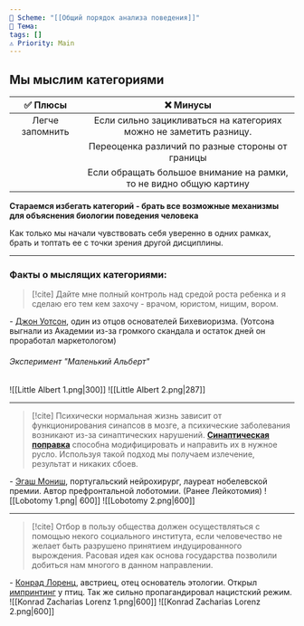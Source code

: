 ```yaml
---
📅 Scheme: "[[Общий порядок анализа поведения]]"
📌 Тема: 
tags: []
⚠️ Priority: Main
---
```


## Мы мыслим категориями

|    ✅ Плюсы     |                            ❌    Минусы                            | 
|:---------------:|:------------------------------------------------------------------:|
| Легче запомнить | Если сильно зацикливаться на категориях можно не заметить разницу. |
|                 |          Переоценка различий по разные стороны от границы          |
|                 | Если обращать большое внимание на рамки, то не видно общую картину |

**Стараемся избегать категорий - брать все возможные механизмы для объяснения биологии поведения человека**

Как только мы начали чувствовать себя уверенно в одних рамках, брать и топтать ее с точки зрения другой дисциплины.

_____
### Факты о мыслящих категориями:

>[!cite]
>Дайте мне полный контроль над средой роста ребенка и я сделаю его тем кем
>захочу - врачом, юристом, нищим, вором.

\- [Джон Уотсон](https://ru.wikipedia.org/wiki/Уотсон,_Джон_Бродес), один из отцов основателей Бихевиоризма. (Уотсона выгнали из Академии из-за громкого скандала и остаток дней он проработал маркетологом)
###### Эксперимент "Маленький Альберт"
![[Little Albert 1.png|300]] ![[Little Albert 2.png|287]]

---
>[!cite]
>Психически нормальная жизнь зависит от функционирования синапсов в мозге, а психические заболевания возникают из-за синаптических нарушений. [**Синаптическая поправка**](https://ru.wikipedia.org/wiki/Лоботомия) способна модифицировать и направить их в нужное русло. Используя такой подход мы получаем излечение, результат и никаких сбоев.

\- [Эгаш Мониш](https://ru.wikipedia.org/wiki/Эгаш_Мониш,_Антониу), португальский нейрохирург, лауреат нобелевской премии. Автор префронтальной лоботомии. (Ранее Лейкотомия)
![[Lobotomy 1.png| 600]]
![[Lobotomy 2.png|600]]

---

>[!cite]
>Отбор в пользу общества должен осуществляться с помощью некого социального института, если человечество не желает быть разрушено принятием индуцированного вырождения. Расовая идея как основа государства позволили добиться нам многого в данном направлении.

\- [Конрад Лоренц](https://ru.wikipedia.org/wiki/Лоренц,_Конрад), австриец, отец основатель этологии. Открыл [импринтинг](https://ru.wikipedia.org/wiki/Запечатление "Утята ходят за мамой") у птиц. Так же сильно пропагандировал нацистский режим.
![[Konrad Zacharias Lorenz 1.png|600]] ![[Konrad Zacharias Lorenz 2.png|600]]
